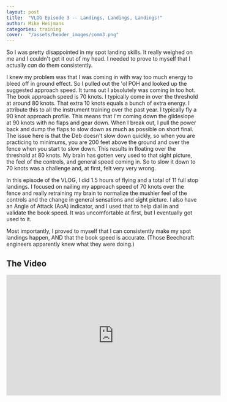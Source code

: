 ```yaml
---
layout: post
title:  "VLOG Episode 3 -- Landings, Landings, Landings!"
author: Mike Heijmans
categories: training
cover:  "/assets/header_images/comm3.png"
---
```


So I was pretty disappointed in my spot landing skills. It really weighed on me and I couldn't get it out of my head. I needed to prove to myself that I actually _can_ do them consistently.

I knew my problem was that I was coming in with way too much energy to bleed off in ground effect. So I pulled out the 'ol POH and looked up the suggested approach speed. It turns out I absolutely was coming in too hot. The book approach speed is 70 knots. I typically come in over the threshold at around 80 knots. That extra 10 knots equals a bunch of extra energy. I attribute this to all the instrument training over the past year. I typically fly a 90 knot approach profile. This means that I'm coming down the glideslope at 90 knots with no flaps and gear down. When I break out, I pull the power back and dump the flaps to slow down as much as possible on short final. The issue here is that the Deb doesn't slow down quickly, so when you are practicing to minimums, you are 200 feet above the ground and over the fence when you start to slow down. This results in floating over the threshold at 80 knots. My brain has gotten very used to that sight picture, the feel of the controls, and general speed coming in. So to slow it down to 70 knots was a challenge and, at first, felt very very wrong. 

In this episode of the VLOG, I did 1.5 hours of flying and a total of 11 full stop landings. I focused on nailing my approach speed of 70 knots over the fence and really retraining my brain to normalize the mushier feel of the controls and the change in general sensations and sight picture. I also have an Angle of Attack (AoA) indicator, and I used that to help dial in and validate the book speed. It was uncomfortable at first, but I eventually got used to it. 

Most importantly, I proved to myself that I can consistently make my spot landings happen, AND that the book speed is accurate. (Those Beechcraft engineers apparently knew what they were doing.)

## The Video

<iframe width="560" height="315" src="https://www.youtube.com/embed/f_Ya8Lj2pLE" frameborder="0" allow="accelerometer; autoplay; encrypted-media; gyroscope; picture-in-picture" allowfullscreen></iframe>